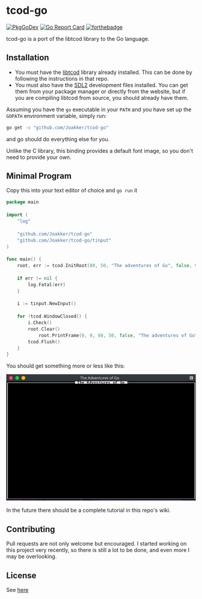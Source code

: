 # tcod-go

[![PkgGoDev](https://pkg.go.dev/badge/github.com/Joakker/tcod-go)](https://pkg.go.dev/github.com/Joakker/tcod-go)
[![Go Report Card](https://goreportcard.com/badge/github.com/Joakker/tcod-go)](https://goreportcard.com/report/github.com/Joakker/tcod-go)
[![forthebadge](https://forthebadge.com/images/badges/gluten-free.svg)](https://forthebadge.com)

tcod-go is a port of the libtcod library to the Go language.

## Installation

* You must have the [libtcod](https://www.github.com/libtcod/libtcod) library already
installed. This can be done by following the instructions in that repo.
* You must also have the [SDL2](https://www.libsdl.org/download-2.0.php) development
files installed. You can get them from your package manager or directly from the
website, but if you are compiling libtcod from source, you should already have them.

Assuming you have the `go` executable in your `PATH` and you have
set up the `GOPATH` environment variable, simply run:

```sh
go get -v "github.com/Joakker/tcod-go"
```

and go should do everything else for you.

Unlike the C library, this binding provides a default font image, so you don't need
to provide your own.

## Minimal Program

Copy this into your text editor of choice and `go run` it

```go
package main

import (
    "log"

    "github.com/Joakker/tcod-go"
    "github.com/Joakker/tcod-go/tinput"
)

func main() {
    root, err := tcod.InitRoot(80, 50, "The adventures of Go", false, tcod.RenderSDL2)

    if err != nil {
        log.Fatal(err)
    }

    i := tinput.NewInput()

    for !tcod.WindowClosed() {
        i.Check()
        root.Clear()
            root.PrintFrame(0, 0, 80, 50, false, "The adventures of Go")
        tcod.Flush()
    }
}
```

You should get something more or less like this:

![example](images/example.png)

In the future there should be a complete tutorial in this repo's wiki.

## Contributing

Pull requests are not only welcome but encouraged. I started working on this
project very recently, so there is still a lot to be done, and even more I may
be overlooking.

## License

See [here](LICENSE)
